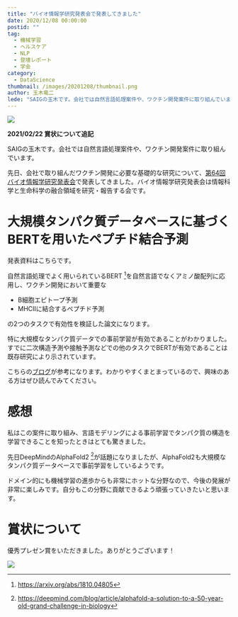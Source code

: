 ```yaml
---
title: "バイオ情報学研究発表会で発表してきました"
date: 2020/12/08 00:00:00
postid: ""
tag:
  - 機械学習
  - ヘルスケア
  - NLP
  - 登壇レポート
  - 学会
category:
  - DataScience
thumbnail: /images/20201208/thumbnail.png
author: 玉木竜二
lede: "SAIGの玉木です。会社では自然言語処理案件や、ワクチン開発案件に取り組んでいます。先日、会社で取り組んだワクチン開発に必要な基礎的な研究について、第64回バイオ情報学研究発表会で発表してきました。"
---
```


<img src="/images/20201208/top.png" loading="lazy">

**2021/02/22 賞状について追記**

SAIGの玉木です。会社では自然言語処理案件や、ワクチン開発案件に取り組んでいます。

先日、会社で取り組んだワクチン開発に必要な基礎的な研究について、[第64回バイオ情報学研究発表会](https://www.ipsj.or.jp/kenkyukai/event/bio64.html)で発表してきました。バイオ情報学研究発表会は情報科学と生命科学の融合領域を研究・報告する会です。

# 大規模タンパク質データベースに基づくBERTを用いたペプチド結合予測
発表資料はこちらです。

<script async class="speakerdeck-embed" data-id="3e23f9e6d5744ea8a12bc65dad9528fb" data-ratio="1.33333333333333" src="//speakerdeck.com/assets/embed.js"></script>

自然言語処理でよく用いられているBERT [^1]を自然言語でなくアミノ酸配列に応用し、ワクチン開発において重要な

- B細胞エピトープ予測
- MHCⅡに結合するペプチド予測

の2つのタスクで有効性を検証した論文になります。

特に大規模なタンパク質データでの事前学習が有効であることがわかりました。すでに二次構造予測や接触予測などでの他のタスクでBERTが有効であることは既存研究により示されています。

こちらの[ブログ](https://bair.berkeley.edu/blog/2019/11/04/proteins/)が参考になります。わかりやすくまとまっているので、興味のある方はぜひ読んでみてください。

# 感想

私はこの案件に取り組み、言語モデリングによる事前学習でタンパク質の構造を学習できることを知ったときはとても驚きました。

先日DeepMindのAlphaFold2 [^2]が話題になりましたが、AlphaFold2も大規模なタンパク質データベースで事前学習をしているようです。

ドメイン的にも機械学習の進歩からも非常にホットな分野なので、今後の発展が非常に楽しみです。自分もこの分野に貢献できるよう頑張っていきたいと思います。

 [^1]: https://arxiv.org/abs/1810.04805
 [^2]: https://deepmind.com/blog/article/alphafold-a-solution-to-a-50-year-old-grand-challenge-in-biology


# 賞状について

優秀プレゼン賞をいただきました。ありがとうございます！

<img src="/images/20201208/pxl_20201225_110958972_2.jpg" class="img-middle-size" loading="lazy">
